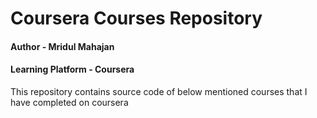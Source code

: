 # Coursera Courses Repository
#### Author - Mridul Mahajan
#### Learning Platform - Coursera
This repository contains source code of below mentioned courses that I have completed on coursera
